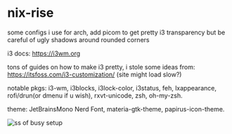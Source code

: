 # nix-rise

some configs i use for arch, add picom to get pretty i3 transparency but be careful of ugly shadows around rounded corners

i3 docs: 
https://i3wm.org

tons of guides on how to make i3 pretty, i stole some ideas from:
https://itsfoss.com/i3-customization/ (site might load slow?)

notable pkgs: 
i3-wm, i3blocks, i3lock-color, i3status, 
feh, lxappearance, rofi/drun(or dmenu if u wish), rxvt-unicode, zsh, oh-my-zsh.

theme:
JetBrainsMono Nerd Font,
materia-gtk-theme,
papirus-icon-theme.

![ss of busy setup](https://i.imgur.com/NXko2o0.png)

